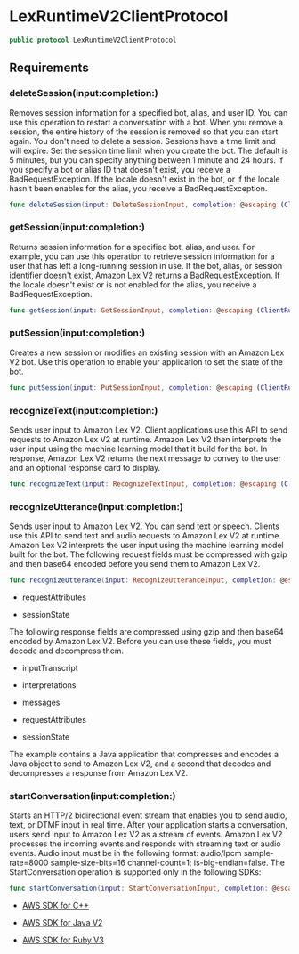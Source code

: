 # LexRuntimeV2ClientProtocol

``` swift
public protocol LexRuntimeV2ClientProtocol 
```

## Requirements

### deleteSession(input:completion:)

Removes session information for a specified bot, alias, and user ID. You can use this operation to restart a conversation with a bot. When you remove a session, the entire history of the session is removed so that you can start again. You don't need to delete a session. Sessions have a time limit and will expire. Set the session time limit when you create the bot. The default is 5 minutes, but you can specify anything between 1 minute and 24 hours. If you specify a bot or alias ID that doesn't exist, you receive a BadRequestException. If the locale doesn't exist in the bot, or if the locale hasn't been enables for the alias, you receive a BadRequestException.

``` swift
func deleteSession(input: DeleteSessionInput, completion: @escaping (ClientRuntime.SdkResult<DeleteSessionOutputResponse, DeleteSessionOutputError>) -> Void)
```

### getSession(input:completion:)

Returns session information for a specified bot, alias, and user. For example, you can use this operation to retrieve session information for a user that has left a long-running session in use. If the bot, alias, or session identifier doesn't exist, Amazon Lex V2 returns a BadRequestException. If the locale doesn't exist or is not enabled for the alias, you receive a BadRequestException.

``` swift
func getSession(input: GetSessionInput, completion: @escaping (ClientRuntime.SdkResult<GetSessionOutputResponse, GetSessionOutputError>) -> Void)
```

### putSession(input:completion:)

Creates a new session or modifies an existing session with an Amazon Lex V2 bot. Use this operation to enable your application to set the state of the bot.

``` swift
func putSession(input: PutSessionInput, completion: @escaping (ClientRuntime.SdkResult<PutSessionOutputResponse, PutSessionOutputError>) -> Void)
```

### recognizeText(input:completion:)

Sends user input to Amazon Lex V2. Client applications use this API to send requests to Amazon Lex V2 at runtime. Amazon Lex V2 then interprets the user input using the machine learning model that it build for the bot. In response, Amazon Lex V2 returns the next message to convey to the user and an optional response card to display.

``` swift
func recognizeText(input: RecognizeTextInput, completion: @escaping (ClientRuntime.SdkResult<RecognizeTextOutputResponse, RecognizeTextOutputError>) -> Void)
```

### recognizeUtterance(input:completion:)

Sends user input to Amazon Lex V2. You can send text or speech. Clients use this API to send text and audio requests to Amazon Lex V2 at runtime. Amazon Lex V2 interprets the user input using the machine learning model built for the bot. The following request fields must be compressed with gzip and then base64 encoded before you send them to Amazon Lex V2.

``` swift
func recognizeUtterance(input: RecognizeUtteranceInput, completion: @escaping (ClientRuntime.SdkResult<RecognizeUtteranceOutputResponse, RecognizeUtteranceOutputError>) -> Void)
```

  - requestAttributes

  - sessionState

The following response fields are compressed using gzip and then base64 encoded by Amazon Lex V2. Before you can use these fields, you must decode and decompress them.

  - inputTranscript

  - interpretations

  - messages

  - requestAttributes

  - sessionState

The example contains a Java application that compresses and encodes a Java object to send to Amazon Lex V2, and a second that decodes and decompresses a response from Amazon Lex V2.

### startConversation(input:completion:)

Starts an HTTP/2 bidirectional event stream that enables you to send audio, text, or DTMF input in real time. After your application starts a conversation, users send input to Amazon Lex V2 as a stream of events. Amazon Lex V2 processes the incoming events and responds with streaming text or audio events. Audio input must be in the following format: audio/lpcm sample-rate=8000 sample-size-bits=16 channel-count=1; is-big-endian=false. The StartConversation operation is supported only in the following SDKs:

``` swift
func startConversation(input: StartConversationInput, completion: @escaping (ClientRuntime.SdkResult<StartConversationOutputResponse, StartConversationOutputError>) -> Void)
```

  - [AWS SDK for C++](https://docs.aws.amazon.com/goto/SdkForCpp/runtime.lex.v2-2020-08-07/StartConversation)

  - [AWS SDK for Java V2](https://docs.aws.amazon.com/goto/SdkForJavaV2/runtime.lex.v2-2020-08-07/StartConversation)

  - [AWS SDK for Ruby V3](https://docs.aws.amazon.com/goto/SdkForRubyV3/runtime.lex.v2-2020-08-07/StartConversation)
